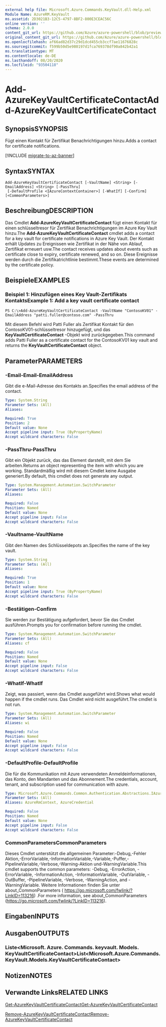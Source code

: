 ```yaml
---
external help file: Microsoft.Azure.Commands.KeyVault.dll-Help.xml
Module Name: AzureRM.KeyVault
ms.assetid: 2D3021B3-12C5-4797-8BF2-800E3CEAC56C
online version: ''
schema: 2.0.0
content_git_url: https://github.com/Azure/azure-powershell/blob/preview/src/ResourceManager/KeyVault/Commands.KeyVault/help/Add-AzureKeyVaultCertificateContact.md
original_content_git_url: https://github.com/Azure/azure-powershell/blob/preview/src/ResourceManager/KeyVault/Commands.KeyVault/help/Add-AzureKeyVaultCertificateContact.md
ms.openlocfilehash: af66ad82d37c29d1dcd455cb3ccf7ae11676828c
ms.sourcegitcommit: f599b50d5e980197d1fca769378df90a842b42a1
ms.translationtype: MT
ms.contentlocale: de-DE
ms.lasthandoff: 08/20/2020
ms.locfileid: "93504118"
---
```

# <span data-ttu-id="c141c-101">Add-AzureKeyVaultCertificateContact</span><span class="sxs-lookup"><span data-stu-id="c141c-101">Add-AzureKeyVaultCertificateContact</span></span>

## <span data-ttu-id="c141c-102">Synopsis</span><span class="sxs-lookup"><span data-stu-id="c141c-102">SYNOPSIS</span></span>
<span data-ttu-id="c141c-103">Fügt einen Kontakt für Zertifikat Benachrichtigungen hinzu.</span><span class="sxs-lookup"><span data-stu-id="c141c-103">Adds a contact for certificate notifications.</span></span>

[!INCLUDE [migrate-to-az-banner](../../includes/migrate-to-az-banner.md)]

## <span data-ttu-id="c141c-104">Syntax</span><span class="sxs-lookup"><span data-stu-id="c141c-104">SYNTAX</span></span>

```
Add-AzureKeyVaultCertificateContact [-VaultName] <String> [-EmailAddress] <String> [-PassThru]
 [-DefaultProfile <IAzureContextContainer>] [-WhatIf] [-Confirm] [<CommonParameters>]
```

## <span data-ttu-id="c141c-105">Beschreibung</span><span class="sxs-lookup"><span data-stu-id="c141c-105">DESCRIPTION</span></span>
<span data-ttu-id="c141c-106">Das Cmdlet **Add-AzureKeyVaultCertificateContact** fügt einen Kontakt für einen schlüsseltresor für Zertifikat Benachrichtigungen im Azure Key Vault hinzu.</span><span class="sxs-lookup"><span data-stu-id="c141c-106">The **Add-AzureKeyVaultCertificateContact** cmdlet adds a contact for a key vault for certificate notifications in Azure Key Vault.</span></span>
<span data-ttu-id="c141c-107">Der Kontakt erhält Updates zu Ereignissen wie Zertifikat in der Nähe von Ablauf, Zertifikat erneuert usw.</span><span class="sxs-lookup"><span data-stu-id="c141c-107">The contact receives updates about events such as certificate close to expiry, certificate renewed, and so on.</span></span>
<span data-ttu-id="c141c-108">Diese Ereignisse werden durch die Zertifikatrichtlinie bestimmt.</span><span class="sxs-lookup"><span data-stu-id="c141c-108">These events are determined by the certificate policy.</span></span>

## <span data-ttu-id="c141c-109">Beispiele</span><span class="sxs-lookup"><span data-stu-id="c141c-109">EXAMPLES</span></span>

### <span data-ttu-id="c141c-110">Beispiel 1: Hinzufügen eines Key Vault-Zertifikats Kontakts</span><span class="sxs-lookup"><span data-stu-id="c141c-110">Example 1: Add a key vault certificate contact</span></span>
```
PS C:\>Add-AzureKeyVaultCertificateContact -VaultName "ContosoKV01" -EmailAddress "patti.fuller@contoso.com" -PassThru
```

<span data-ttu-id="c141c-111">Mit diesem Befehl wird Patti Fuller als Zertifikat Kontakt für den ContosoKV01-schlüsseltresor hinzugefügt, und das **KeyVaultCertificateContact** -Objekt wird zurückgegeben.</span><span class="sxs-lookup"><span data-stu-id="c141c-111">This command adds Patti Fuller as a certificate contact for the ContosoKV01 key vault and returns the **KeyVaultCertificateContact** object.</span></span>

## <span data-ttu-id="c141c-112">Parameter</span><span class="sxs-lookup"><span data-stu-id="c141c-112">PARAMETERS</span></span>

### <span data-ttu-id="c141c-113">-Email-Email</span><span class="sxs-lookup"><span data-stu-id="c141c-113">-EmailAddress</span></span>
<span data-ttu-id="c141c-114">Gibt die e-Mail-Adresse des Kontakts an.</span><span class="sxs-lookup"><span data-stu-id="c141c-114">Specifies the email address of the contact.</span></span>

```yaml
Type: System.String
Parameter Sets: (All)
Aliases: 

Required: True
Position: 2
Default value: None
Accept pipeline input: True (ByPropertyName)
Accept wildcard characters: False
```

### <span data-ttu-id="c141c-115">-PassThru</span><span class="sxs-lookup"><span data-stu-id="c141c-115">-PassThru</span></span>
<span data-ttu-id="c141c-116">Gibt ein Objekt zurück, das das Element darstellt, mit dem Sie arbeiten.</span><span class="sxs-lookup"><span data-stu-id="c141c-116">Returns an object representing the item with which you are working.</span></span>
<span data-ttu-id="c141c-117">Standardmäßig wird mit diesem Cmdlet keine Ausgabe generiert.</span><span class="sxs-lookup"><span data-stu-id="c141c-117">By default, this cmdlet does not generate any output.</span></span>

```yaml
Type: System.Management.Automation.SwitchParameter
Parameter Sets: (All)
Aliases: 

Required: False
Position: Named
Default value: None
Accept pipeline input: False
Accept wildcard characters: False
```

### <span data-ttu-id="c141c-118">-Vaultname</span><span class="sxs-lookup"><span data-stu-id="c141c-118">-VaultName</span></span>
<span data-ttu-id="c141c-119">Gibt den Namen des Schlüsseldepots an.</span><span class="sxs-lookup"><span data-stu-id="c141c-119">Specifies the name of the key vault.</span></span>

```yaml
Type: System.String
Parameter Sets: (All)
Aliases: 

Required: True
Position: 1
Default value: None
Accept pipeline input: True (ByPropertyName)
Accept wildcard characters: False
```

### <span data-ttu-id="c141c-120">-Bestätigen</span><span class="sxs-lookup"><span data-stu-id="c141c-120">-Confirm</span></span>
<span data-ttu-id="c141c-121">Sie werden zur Bestätigung aufgefordert, bevor Sie das Cmdlet ausführen.</span><span class="sxs-lookup"><span data-stu-id="c141c-121">Prompts you for confirmation before running the cmdlet.</span></span>

```yaml
Type: System.Management.Automation.SwitchParameter
Parameter Sets: (All)
Aliases: cf

Required: False
Position: Named
Default value: None
Accept pipeline input: False
Accept wildcard characters: False
```

### <span data-ttu-id="c141c-122">-WhatIf</span><span class="sxs-lookup"><span data-stu-id="c141c-122">-WhatIf</span></span>
<span data-ttu-id="c141c-123">Zeigt, was passiert, wenn das Cmdlet ausgeführt wird.</span><span class="sxs-lookup"><span data-stu-id="c141c-123">Shows what would happen if the cmdlet runs.</span></span>
<span data-ttu-id="c141c-124">Das Cmdlet wird nicht ausgeführt.</span><span class="sxs-lookup"><span data-stu-id="c141c-124">The cmdlet is not run.</span></span>

```yaml
Type: System.Management.Automation.SwitchParameter
Parameter Sets: (All)
Aliases: wi

Required: False
Position: Named
Default value: None
Accept pipeline input: False
Accept wildcard characters: False
```

### <span data-ttu-id="c141c-125">-DefaultProfile</span><span class="sxs-lookup"><span data-stu-id="c141c-125">-DefaultProfile</span></span>
<span data-ttu-id="c141c-126">Die für die Kommunikation mit Azure verwendeten Anmeldeinformationen, das Konto, den Mandanten und das Abonnement.</span><span class="sxs-lookup"><span data-stu-id="c141c-126">The credentials, account, tenant, and subscription used for communication with azure.</span></span>

```yaml
Type: Microsoft.Azure.Commands.Common.Authentication.Abstractions.IAzureContextContainer
Parameter Sets: (All)
Aliases: AzureRmContext, AzureCredential

Required: False
Position: Named
Default value: None
Accept pipeline input: False
Accept wildcard characters: False
```

### <span data-ttu-id="c141c-127">CommonParameters</span><span class="sxs-lookup"><span data-stu-id="c141c-127">CommonParameters</span></span>
<span data-ttu-id="c141c-128">Dieses Cmdlet unterstützt die allgemeinen Parameter:-Debug,-Fehler Aktion,-ErrorVariable,-InformationVariable,-Variable,-Puffer,-PipelineVariable,-Verbose,-Warning-Aktion und-WarningVariable.</span><span class="sxs-lookup"><span data-stu-id="c141c-128">This cmdlet supports the common parameters: -Debug, -ErrorAction, -ErrorVariable, -InformationAction, -InformationVariable, -OutVariable, -OutBuffer, -PipelineVariable, -Verbose, -WarningAction, and -WarningVariable.</span></span> <span data-ttu-id="c141c-129">Weitere Informationen finden Sie unter about_CommonParameters ( https://go.microsoft.com/fwlink/?LinkID=113216) .</span><span class="sxs-lookup"><span data-stu-id="c141c-129">For more information, see about_CommonParameters (https://go.microsoft.com/fwlink/?LinkID=113216).</span></span>

## <span data-ttu-id="c141c-130">Eingaben</span><span class="sxs-lookup"><span data-stu-id="c141c-130">INPUTS</span></span>

## <span data-ttu-id="c141c-131">Ausgaben</span><span class="sxs-lookup"><span data-stu-id="c141c-131">OUTPUTS</span></span>

### <span data-ttu-id="c141c-132">Liste<Microsoft. Azure. Commands. keyvault. Models. KeyVaultCertificateContact></span><span class="sxs-lookup"><span data-stu-id="c141c-132">List<Microsoft.Azure.Commands.KeyVault.Models.KeyVaultCertificateContact></span></span>

## <span data-ttu-id="c141c-133">Notizen</span><span class="sxs-lookup"><span data-stu-id="c141c-133">NOTES</span></span>

## <span data-ttu-id="c141c-134">Verwandte Links</span><span class="sxs-lookup"><span data-stu-id="c141c-134">RELATED LINKS</span></span>

[<span data-ttu-id="c141c-135">Get-AzureKeyVaultCertificateContact</span><span class="sxs-lookup"><span data-stu-id="c141c-135">Get-AzureKeyVaultCertificateContact</span></span>](./Get-AzureKeyVaultCertificateContact.md)

[<span data-ttu-id="c141c-136">Remove-AzureKeyVaultCertificateContact</span><span class="sxs-lookup"><span data-stu-id="c141c-136">Remove-AzureKeyVaultCertificateContact</span></span>](./Remove-AzureKeyVaultCertificateContact.md)

